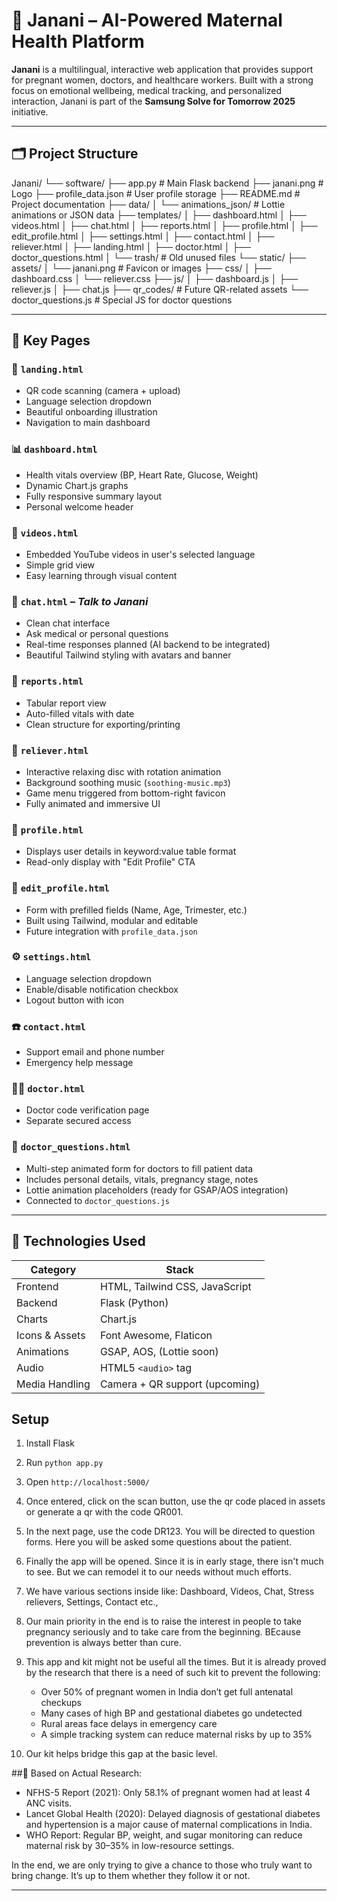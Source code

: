 # 🌼 Janani – AI-Powered Maternal Health Platform

**Janani** is a multilingual, interactive web application that provides support for pregnant women, doctors, and healthcare workers. Built with a strong focus on emotional wellbeing, medical tracking, and personalized interaction, Janani is part of the **Samsung Solve for Tomorrow 2025** initiative.

---

## 🗂️ Project Structure

Janani/
└── software/
├── app.py # Main Flask backend
├── janani.png # Logo
├── profile_data.json # User profile storage
├── README.md # Project documentation
├── data/
│ └── animations_json/ # Lottie animations or JSON data
├── templates/
│ ├── dashboard.html
│ ├── videos.html
│ ├── chat.html
│ ├── reports.html
│ ├── profile.html
│ ├── edit_profile.html
│ ├── settings.html
│ ├── contact.html
│ ├── reliever.html
│ ├── landing.html
│ ├── doctor.html
│ ├── doctor_questions.html
│ └── trash/ # Old unused files
└── static/
├── assets/
│ └── janani.png # Favicon or images
├── css/
│ ├── dashboard.css
│ └── reliever.css
├── js/
│ ├── dashboard.js
│ ├── reliever.js
│ ├── chat.js
├── qr_codes/ # Future QR-related assets
└── doctor_questions.js # Special JS for doctor questions

---

## 🌟 Key Pages

### 🚀 `landing.html`
- QR code scanning (camera + upload)
- Language selection dropdown
- Beautiful onboarding illustration
- Navigation to main dashboard

### 📊 `dashboard.html`
- Health vitals overview (BP, Heart Rate, Glucose, Weight)
- Dynamic Chart.js graphs
- Fully responsive summary layout
- Personal welcome header

### 🎥 `videos.html`
- Embedded YouTube videos in user's selected language
- Simple grid view
- Easy learning through visual content

### 💬 `chat.html` – *Talk to Janani*
- Clean chat interface
- Ask medical or personal questions
- Real-time responses planned (AI backend to be integrated)
- Beautiful Tailwind styling with avatars and banner

### 📄 `reports.html`
- Tabular report view
- Auto-filled vitals with date
- Clean structure for exporting/printing

### 🧘 `reliever.html`
- Interactive relaxing disc with rotation animation
- Background soothing music (`soothing-music.mp3`)
- Game menu triggered from bottom-right favicon
- Fully animated and immersive UI

### 👤 `profile.html`
- Displays user details in keyword:value table format
- Read-only display with "Edit Profile" CTA

### 📝 `edit_profile.html`
- Form with prefilled fields (Name, Age, Trimester, etc.)
- Built using Tailwind, modular and editable
- Future integration with `profile_data.json`

### ⚙️ `settings.html`
- Language selection dropdown
- Enable/disable notification checkbox
- Logout button with icon

### ☎️ `contact.html`
- Support email and phone number
- Emergency help message

### 👨‍⚕️ `doctor.html`
- Doctor code verification page
- Separate secured access

### 🧾 `doctor_questions.html`
- Multi-step animated form for doctors to fill patient data
- Includes personal details, vitals, pregnancy stage, notes
- Lottie animation placeholders (ready for GSAP/AOS integration)
- Connected to `doctor_questions.js`

---

## 🧪 Technologies Used

| Category       | Stack                          |
|----------------|-------------------------------|
| Frontend       | HTML, Tailwind CSS, JavaScript |
| Backend        | Flask (Python)                 |
| Charts         | Chart.js                       |
| Icons & Assets | Font Awesome, Flaticon         |
| Animations     | GSAP, AOS, (Lottie soon)       |
| Audio          | HTML5 `<audio>` tag            |
| Media Handling | Camera + QR support (upcoming) |

## Setup
1. Install Flask
2. Run `python app.py`
3. Open `http://localhost:5000/`
4. Once entered, click on the scan button, use the qr code placed in assets or generate a qr with the code QR001.
5. In the next page, use the code DR123. You will be directed to question forms. Here you will be asked some questions about the patient.
6. Finally the app will be opened. Since it is in early stage, there isn't much to see. But we can remodel it to our needs without much efforts. 
7. We have various sections inside like: Dashboard, Videos, Chat, Stress relievers, Settings, Contact etc.,
8. Our main priority in the end is to raise the interest in people to take pregnancy seriously and to take care from the beginning. BEcause prevention is always better than cure.
9. This app and kit might not be useful all the times. But it is already proved by the research that there is a need of such kit to prevent the following:

   - Over 50% of pregnant women in India don’t get full antenatal checkups
   - Many cases of high BP and gestational diabetes go undetected
   - Rural areas face delays in emergency care
   - A simple tracking system can reduce maternal risks by up to 35%

10. Our kit helps bridge this gap at the basic level.

##🔬 Based on Actual Research:

   - NFHS-5 Report (2021): Only 58.1% of pregnant women had at least 4 ANC visits.
   - Lancet Global Health (2020): Delayed diagnosis of gestational diabetes and hypertension is a major cause of maternal complications in India.
   - WHO Report: Regular BP, weight, and sugar monitoring can reduce maternal risk by 30–35% in low-resource settings.

In the end, we are only trying to give a chance to those who truly want to bring change. It’s up to them whether they follow it or not.

---
